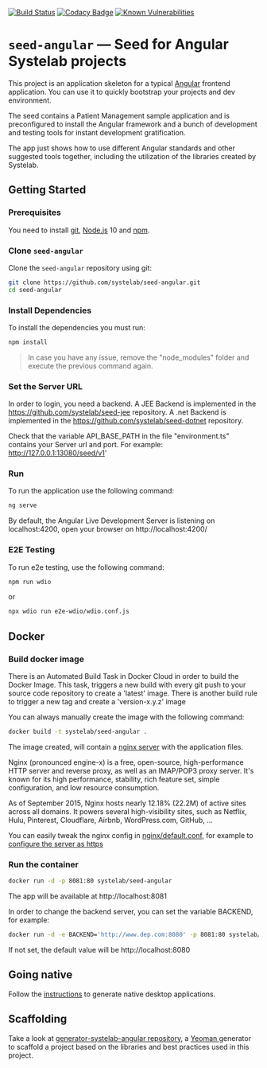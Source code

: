 [![Build Status](https://travis-ci.org/systelab/seed-angular.svg?branch=master)](https://travis-ci.org/systelab/seed-angular)
[![Codacy Badge](https://api.codacy.com/project/badge/Grade/88aef97b995c4bd0ae6e7e615b663ec5)](https://www.codacy.com/app/alfonsserra/seed-angular?utm_source=github.com&amp;utm_medium=referral&amp;utm_content=systelab/seed-angular&amp;utm_campaign=Badge_Grade)
[![Known Vulnerabilities](https://snyk.io/test/github/systelab/seed-angular/badge.svg?targetFile=package.json)](https://snyk.io/test/github/systelab/seed-angular?targetFile=package.json)

# `seed-angular` — Seed for Angular Systelab projects

This project is an application skeleton for a typical [Angular][Angular] frontend application. You can use it
to quickly bootstrap your projects and dev environment.

The seed contains a Patient Management sample application and is preconfigured to install the Angular
framework and a bunch of development and testing tools for instant development gratification.

The app just shows how to use different Angular standards and other suggested tools together, including the utilization of the libraries created by Systelab.

## Getting Started
### Prerequisites

You need to install [git][git], [Node.js][node] 10 and [npm][npm].

### Clone `seed-angular`

Clone the `seed-angular` repository using git:

```bash
git clone https://github.com/systelab/seed-angular.git
cd seed-angular
```

### Install Dependencies

To install the dependencies you must run:

```bash
npm install
```
> In case you have any issue, remove the "node_modules" folder and execute the previous command again.

### Set the Server URL

In order to login, you need a backend. A JEE Backend is implemented in the https://github.com/systelab/seed-jee repository. A .net Backend is implemented in the https://github.com/systelab/seed-dotnet repository.

Check that the variable API_BASE_PATH in the file "environment.ts" contains your Server url and port. For example: http://127.0.0.1:13080/seed/v1'

### Run

To run the application use the following command:

```bash
ng serve
```

By default, the Angular Live Development Server is listening on localhost:4200, open your browser on http://localhost:4200/

### E2E Testing

To run e2e testing, use the following command:
```bash
npm run wdio
```
or
```bash
npx wdio run e2e-wdio/wdio.conf.js
```

## Docker

### Build docker image

There is an Automated Build Task in Docker Cloud in order to build the Docker Image.
This task, triggers a new build with every git push to your source code repository to create a 'latest' image.
There is another build rule to trigger a new tag and create a 'version-x.y.z' image

You can always manually create the image with the following command:

```bash
docker build -t systelab/seed-angular .
```

The image created, will contain a [nginx server][nginx] with the application files.

Nginx (pronounced engine-x) is a free, open-source, high-performance HTTP server and reverse proxy, as well as an IMAP/POP3 proxy server. It's known for its high performance, stability, rich feature set, simple configuration, and low resource consumption.

As of September 2015, Nginx hosts nearly 12.18% (22.2M) of active sites across all domains. It powers several high-visibility sites, such as Netflix, Hulu, Pinterest, Cloudflare, Airbnb, WordPress.com, GitHub, ...

You can easily tweak the nginx config in [nginx/default.conf](nginx/default.conf), for example to [configure the server as https](http://nginx.org/en/docs/http/configuring_https_servers.html)

### Run the container

```bash
docker run -d -p 8081:80 systelab/seed-angular
```

The app will be available at http://localhost:8081

In order to change the backend server, you can set the variable BACKEND, for example:

```bash
docker run -d -e BACKEND='http://www.dep.com:8080' -p 8081:80 systelab/seed-angular
```

If not set, the default value will be http://localhost:8080

## Going native

Follow the [instructions](ELECTRON.md) to generate native desktop applications.

## Scaffolding

Take a look at [generator-systelab-angular repository](https://github.com/systelab/generator-systelab-angular), a [Yeoman ][yo] generator to scaffold a project based on the libraries and best practices used in this project.


[git]: https://git-scm.com/
[npm]: https://www.npmjs.com/
[node]: https://nodejs.org
[Angular]: https://angular.io/
[nginx]: https://nginx.org/
[yo]: http://yeoman.io/
